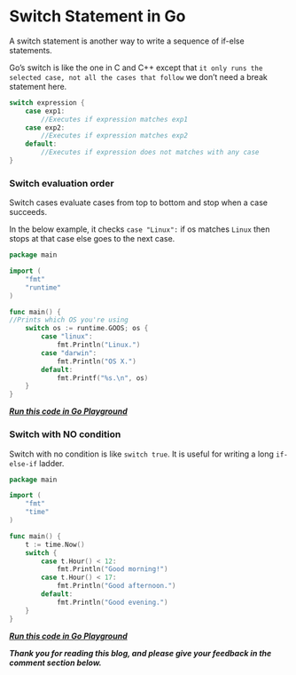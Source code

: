 # Switch Statement in Go

A switch statement is another way to write a sequence of if-else statements.

Go’s switch is like the one in C and C++ except that `it only runs the selected case, not all the cases that follow` we don’t need a break statement here.

```go
switch expression {
    case exp1:
        //Executes if expression matches exp1
    case exp2:
        //Executes if expression matches exp2
    default:
        //Executes if expression does not matches with any case
}
```

### Switch evaluation order

Switch cases evaluate cases from top to bottom and stop when a case succeeds.

In the below example, it checks `case "Linux":` if os matches `Linux` then stops at that case else goes to the next case.

```go
package main

import (
    "fmt"
    "runtime"
)

func main() {
//Prints which OS you're using
    switch os := runtime.GOOS; os {
        case "linux":
            fmt.Println("Linux.")
        case "darwin":
            fmt.Println("OS X.")
        default:
            fmt.Printf("%s.\n", os)
    }
}
```

[***Run this code in Go Playground***](https://play.golang.org/p/pnjVB1dPSkX)

### Switch with NO condition

Switch with no condition is like `switch true`. It is useful for writing a long `if-else-if` ladder.

```go
package main

import (
    "fmt"
    "time"
)

func main() {
    t := time.Now()
    switch {
        case t.Hour() < 12:
            fmt.Println("Good morning!")
        case t.Hour() < 17:
            fmt.Println("Good afternoon.")
        default:
            fmt.Println("Good evening.")
    }
}
```

[***Run this code in Go Playground***](https://play.golang.org/p/NT19bQTpqAi)

***Thank you for reading this blog, and please give your feedback in the comment section below.***